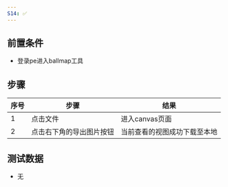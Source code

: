 ```yaml
---
S14: ✅
---
```


## 前置条件

- 登录pe进入ballmap工具

## 步骤

| 序号  | 步骤               | 结果                           |
| --- | ---------------- | ---------------------------- |
| 1   | 点击文件             | 进入canvas页面                   |
| 2   | 点击右下角的导出图片按钮     | 当前查看的视图成功下载至本地               |

## 测试数据

- 无
